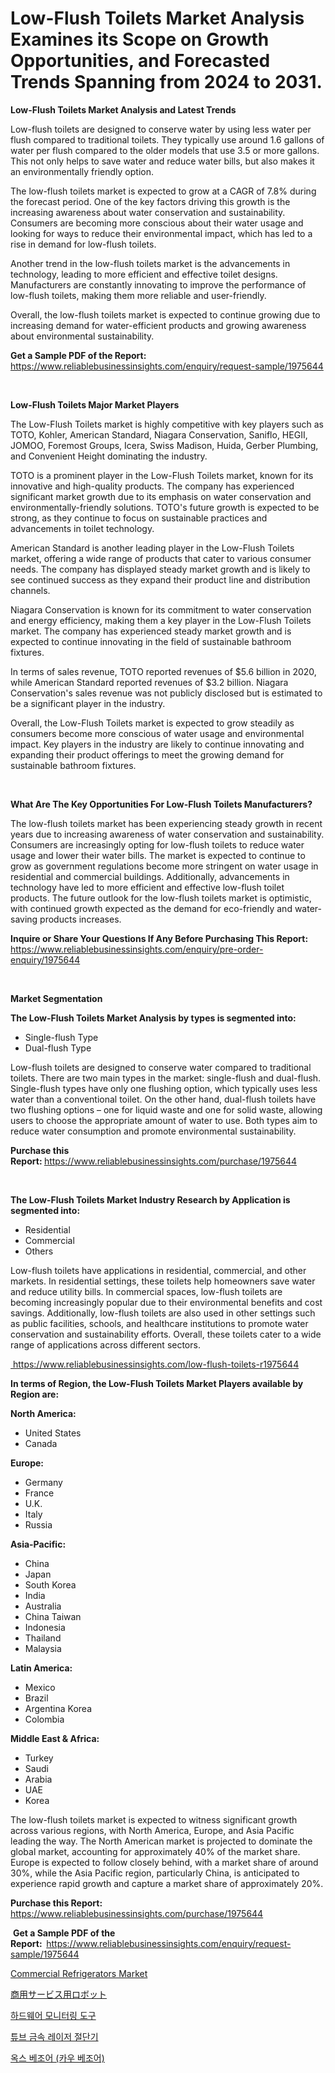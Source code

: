 <p><h1>Low-Flush Toilets Market Analysis Examines its Scope on Growth Opportunities, and Forecasted Trends Spanning from 2024 to 2031.</h1></p><p><strong>Low-Flush Toilets Market Analysis and Latest Trends</strong></p>
<p><p>Low-flush toilets are designed to conserve water by using less water per flush compared to traditional toilets. They typically use around 1.6 gallons of water per flush compared to the older models that use 3.5 or more gallons. This not only helps to save water and reduce water bills, but also makes it an environmentally friendly option.</p><p>The low-flush toilets market is expected to grow at a CAGR of 7.8% during the forecast period. One of the key factors driving this growth is the increasing awareness about water conservation and sustainability. Consumers are becoming more conscious about their water usage and looking for ways to reduce their environmental impact, which has led to a rise in demand for low-flush toilets.</p><p>Another trend in the low-flush toilets market is the advancements in technology, leading to more efficient and effective toilet designs. Manufacturers are constantly innovating to improve the performance of low-flush toilets, making them more reliable and user-friendly.</p><p>Overall, the low-flush toilets market is expected to continue growing due to increasing demand for water-efficient products and growing awareness about environmental sustainability.</p></p>
<p><strong>Get a Sample PDF of the Report:&nbsp;</strong> <a href="https://www.reliablebusinessinsights.com/enquiry/request-sample/1975644">https://www.reliablebusinessinsights.com/enquiry/request-sample/1975644</a></p>
<p>&nbsp;</p>
<p><strong>Low-Flush Toilets Major Market Players</strong></p>
<p><p>The Low-Flush Toilets market is highly competitive with key players such as TOTO, Kohler, American Standard, Niagara Conservation, Saniflo, HEGII, JOMOO, Foremost Groups, Icera, Swiss Madison, Huida, Gerber Plumbing, and Convenient Height dominating the industry.</p><p>TOTO is a prominent player in the Low-Flush Toilets market, known for its innovative and high-quality products. The company has experienced significant market growth due to its emphasis on water conservation and environmentally-friendly solutions. TOTO's future growth is expected to be strong, as they continue to focus on sustainable practices and advancements in toilet technology. </p><p>American Standard is another leading player in the Low-Flush Toilets market, offering a wide range of products that cater to various consumer needs. The company has displayed steady market growth and is likely to see continued success as they expand their product line and distribution channels.</p><p>Niagara Conservation is known for its commitment to water conservation and energy efficiency, making them a key player in the Low-Flush Toilets market. The company has experienced steady market growth and is expected to continue innovating in the field of sustainable bathroom fixtures.</p><p>In terms of sales revenue, TOTO reported revenues of $5.6 billion in 2020, while American Standard reported revenues of $3.2 billion. Niagara Conservation's sales revenue was not publicly disclosed but is estimated to be a significant player in the industry.</p><p>Overall, the Low-Flush Toilets market is expected to grow steadily as consumers become more conscious of water usage and environmental impact. Key players in the industry are likely to continue innovating and expanding their product offerings to meet the growing demand for sustainable bathroom fixtures.</p></p>
<p>&nbsp;</p>
<p><strong>What Are The Key Opportunities For Low-Flush Toilets Manufacturers?</strong></p>
<p><p>The low-flush toilets market has been experiencing steady growth in recent years due to increasing awareness of water conservation and sustainability. Consumers are increasingly opting for low-flush toilets to reduce water usage and lower their water bills. The market is expected to continue to grow as government regulations become more stringent on water usage in residential and commercial buildings. Additionally, advancements in technology have led to more efficient and effective low-flush toilet products. The future outlook for the low-flush toilets market is optimistic, with continued growth expected as the demand for eco-friendly and water-saving products increases.</p></p>
<p><strong>Inquire or Share Your Questions If Any Before Purchasing This Report:</strong> <a href="https://www.reliablebusinessinsights.com/enquiry/pre-order-enquiry/1975644">https://www.reliablebusinessinsights.com/enquiry/pre-order-enquiry/1975644</a></p>
<p>&nbsp;</p>
<p><strong>Market Segmentation</strong></p>
<p><strong>The Low-Flush Toilets Market Analysis by types is segmented into:</strong></p>
<p><ul><li>Single-flush Type</li><li>Dual-flush Type</li></ul></p>
<p><p>Low-flush toilets are designed to conserve water compared to traditional toilets. There are two main types in the market: single-flush and dual-flush. Single-flush types have only one flushing option, which typically uses less water than a conventional toilet. On the other hand, dual-flush toilets have two flushing options – one for liquid waste and one for solid waste, allowing users to choose the appropriate amount of water to use. Both types aim to reduce water consumption and promote environmental sustainability.</p></p>
<p><strong>Purchase this Report:&nbsp;</strong><a href="https://www.reliablebusinessinsights.com/purchase/1975644">https://www.reliablebusinessinsights.com/purchase/1975644</a></p>
<p>&nbsp;</p>
<p><strong>The Low-Flush Toilets Market Industry Research by Application is segmented into:</strong></p>
<p><ul><li>Residential</li><li>Commercial</li><li>Others</li></ul></p>
<p><p>Low-flush toilets have applications in residential, commercial, and other markets. In residential settings, these toilets help homeowners save water and reduce utility bills. In commercial spaces, low-flush toilets are becoming increasingly popular due to their environmental benefits and cost savings. Additionally, low-flush toilets are also used in other settings such as public facilities, schools, and healthcare institutions to promote water conservation and sustainability efforts. Overall, these toilets cater to a wide range of applications across different sectors.</p></p>
<p><a href="https://www.reliablebusinessinsights.com/low-flush-toilets-r1975644">&nbsp;https://www.reliablebusinessinsights.com/low-flush-toilets-r1975644</a></p>
<p><strong>In terms of Region, the Low-Flush Toilets Market Players available by Region are:</strong></p>
<p>
    <p> <strong> North America: </strong>
        <ul>
            <li>United States</li>
            <li>Canada</li>
        </ul>
        </p> 
    <p> <strong> Europe: </strong>
        <ul>
            <li>Germany</li>
            <li>France</li>
            <li>U.K.</li>
            <li>Italy</li>
            <li>Russia</li>
        </ul>
        </p> 
    <p> <strong> Asia-Pacific: </strong>
        <ul>
            <li>China</li>
            <li>Japan</li>
            <li>South Korea</li>
            <li>India</li>
            <li>Australia</li>
            <li>China Taiwan</li>
            <li>Indonesia</li>
            <li>Thailand</li>
            <li>Malaysia</li>
        </ul>
        </p> 
    <p> <strong> Latin America: </strong>
        <ul>
            <li>Mexico</li>
            <li>Brazil</li>
            <li>Argentina Korea</li>
            <li>Colombia</li>
        </ul>
        </p> 
    <p> <strong> Middle East & Africa: </strong>
        <ul>
            <li>Turkey</li>
            <li>Saudi</li>
            <li>Arabia</li>
            <li>UAE</li>
            <li>Korea</li>
        </ul>
    </p>
    </p>
<p><p>The low-flush toilets market is expected to witness significant growth across various regions, with North America, Europe, and Asia Pacific leading the way. The North American market is projected to dominate the global market, accounting for approximately 40% of the market share. Europe is expected to follow closely behind, with a market share of around 30%, while the Asia Pacific region, particularly China, is anticipated to experience rapid growth and capture a market share of approximately 20%.</p></p>
<p><strong>Purchase this Report: </strong><a href="https://www.reliablebusinessinsights.com/purchase/1975644">https://www.reliablebusinessinsights.com/purchase/1975644</a></p>
<p>&nbsp;<strong>Get a Sample PDF of the Report:&nbsp;&nbsp;</strong><a href="https://www.reliablebusinessinsights.com/enquiry/request-sample/1975644">https://www.reliablebusinessinsights.com/enquiry/request-sample/1975644</a></p>
<p><strong></strong></p>
<p><p><a href="https://github.com/khlifeservices/Market-Research-Report-List-1/blob/main/commercial-refrigerators-market.md">Commercial Refrigerators Market</a></p><p><a href="https://medium.com/@jarredmertz53/%E5%95%86%E6%A5%AD%E3%82%B5%E3%83%BC%E3%83%93%E3%82%B9%E5%90%91%E3%81%91%E3%81%AE%E3%82%B0%E3%83%AD%E3%83%BC%E3%83%90%E3%83%AB%E3%83%AD%E3%83%9C%E3%83%83%E3%83%88%E5%B8%82%E5%A0%B4%E8%A6%8F%E6%A8%A1%E3%81%AF-%E6%A5%AD%E7%95%8C%E3%81%AE%E4%BA%88%E6%B8%AC%E3%81%AB%E3%82%88%E3%82%8C%E3%81%B0-2024%E5%B9%B4%E3%81%8B%E3%82%892031%E5%B9%B4%E3%81%BE%E3%81%A7%E3%81%AE%E9%96%93%E3%81%AB-%E3%81%AE%E5%B9%B4%E5%B9%B3%E5%9D%87%E6%88%90%E9%95%B7%E7%8E%87%E3%82%92%E7%B5%8C%E9%A8%93%E3%81%99%E3%82%8B%E3%81%A8%E4%BA%88%E6%83%B3%E3%81%95%E3%82%8C%E3%81%A6%E3%81%84%E3%81%BE%E3%81%99-aa4af194d420">商用サービス用ロボット</a></p><p><a href="https://medium.com/@seanturner6262/%ED%95%98%EB%93%9C%EC%9B%A8%EC%96%B4-%EB%AA%A8%EB%8B%88%ED%84%B0%EB%A7%81-%EB%8F%84%EA%B5%AC-%EC%8B%9C%EC%9E%A5-%EC%A0%90%EC%9C%A0%EC%9C%A8-%EB%B0%8F-%EA%B2%BD%EC%9F%81-%ED%92%8D%EA%B2%BD%EC%97%90-%EB%8C%80%ED%95%9C-%ED%86%B5%EC%B0%B0%EB%A0%A5-insights-2024%EB%85%84%EB%B6%80%ED%84%B0-2031%EB%85%84%EA%B9%8C%EC%A7%80%EC%9D%98-%EA%B8%B0%EA%B0%84%EC%9D%84-%EB%8C%80%EC%83%81%EC%9C%BC%EB%A1%9C%ED%95%A9%EB%8B%88%EB%8B%A4-58a291c3a0b9">하드웨어 모니터링 도구</a></p><p><a href="https://github.com/chupp85/Market-Research-Report-List-1/blob/main/1292470154351.md">튜브 금속 레이저 절단기</a></p><p><a href="https://medium.com/@monserratemohr/%ED%99%A9%EC%86%8C-%EB%B2%A0%EC%A1%B0%EC%96%B4-%EC%86%8C-%EB%B2%A0%EC%A1%B0%EC%96%B4-%EC%8B%9C%EC%9E%A5-%EC%A0%84%EB%A7%9D%EA%B3%BC-2024%EB%85%84%EB%B6%80%ED%84%B0-2031%EB%85%84%EA%B9%8C%EC%A7%80%EC%9D%98-%EC%98%88%EC%B8%A1-a6c515ddaa5a">옥스 베조어 (카우 베조어)</a></p></p>